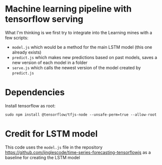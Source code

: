 # Machine learning pipeline with tensorflow serving

What I'm thinking is we first try to integrate into the Learning mines with a few scripts: 

* `model.js` which would be a method for the main LSTM model (this one already exists)
* `predict.js` which makes new predictions based on past models, saves a new version of each model in a folder
* `serve.js` which calls the newest version of the model created by `predict.js`

# Dependencies

Install tensorflow as root:
```
sudo npm install @tensorflow/tfjs-node --unsafe-perm=true --allow-root
```

# Credit for LSTM model

This code uses the `model.js` file in the repository https://github.com/jinglescode/time-series-forecasting-tensorflowjs as a baseline for creating the LSTM model